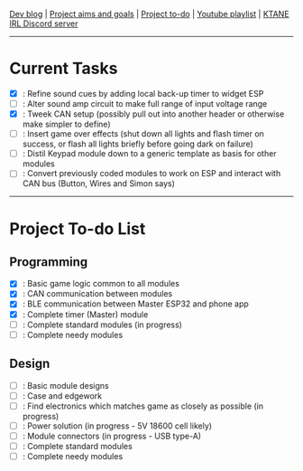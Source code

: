 [Dev blog](devblog.md) | [Project aims and goals](goals.md) | [Project to-do](todo.md) | [Youtube playlist](https://www.youtube.com/watch?v=8m7peVlW2mE&list=PLJqFvAhkcSkkks42zClG5WlvO1khFZCKK) | [KTANE IRL Discord server](https://discord.com/channels/711013430575890432)

---

# Current Tasks

- [x] : Refine sound cues by adding local back-up timer to widget ESP
- [ ] : Alter sound amp circuit to make full range of input voltage range
- [x] : Tweek CAN setup (possibly pull out into another header or otherwise make simpler to define)
- [ ] : Insert game over effects (shut down all lights and flash timer on success, or flash all lights briefly before going dark on failure)
- [ ] : Distil Keypad module down to a generic template as basis for other modules
- [ ] : Convert previously coded modules to work on ESP and interact with CAN bus (Button, Wires and Simon says)

---

# Project To-do List

## Programming

- [x] : Basic game logic common to all modules
- [x] : CAN communication between modules
- [x] : BLE communication between Master ESP32 and phone app
- [x] : Complete timer (Master) module
- [ ] : Complete standard modules (in progress)
- [ ] : Complete needy modules

## Design

- [ ] : Basic module designs
- [ ] : Case and edgework
- [ ] : Find electronics which matches game as closely as possible (in progress)
- [ ] : Power solution (in progress - 5V 18600 cell likely)
- [ ] : Module connectors (in progress - USB type-A)
- [ ] : Complete standard modules
- [ ] : Complete needy modules
